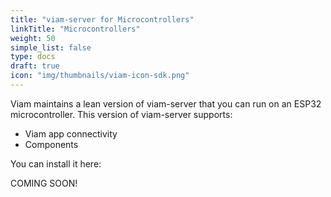 ```yaml
---
title: "viam-server for Microcontrollers"
linkTitle: "Microcontrollers"
weight: 50
simple_list: false
type: docs
draft: true
icon: "img/thumbnails/viam-icon-sdk.png"
---
```


Viam maintains a lean version of viam-server that you can run on an ESP32 microcontroller.
This version of viam-server supports:

- Viam app connectivity
- Components

You can install it here:

COMING SOON!
